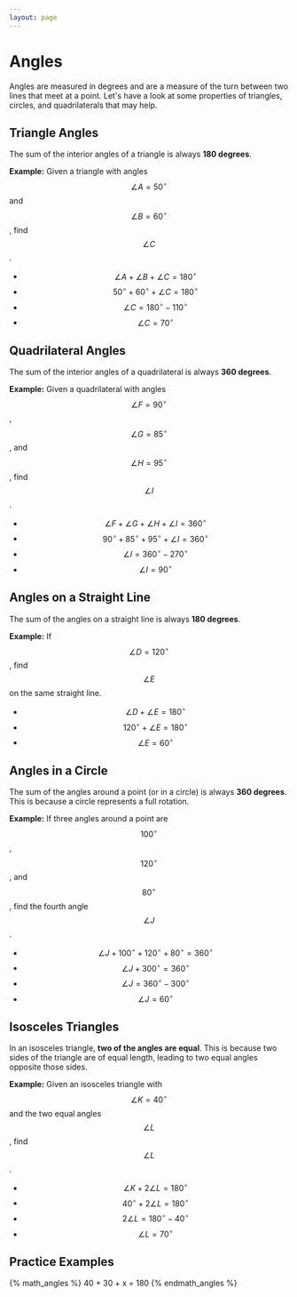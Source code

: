 ```yaml
---
layout: page
---
```


# Angles

Angles are measured in degrees and are a measure of the turn between two lines that meet at a point. Let's have a look at some properties of triangles, circles, and quadrilaterals that may help.

## Triangle Angles

The sum of the interior angles of a triangle is always **180 degrees**.

**Example:**
Given a triangle with angles $$ \angle A = 50^\circ $$ and $$ \angle B = 60^\circ $$ , find $$ \angle C $$.

- $$ \angle A + \angle B + \angle C = 180^\circ $$
- $$ 50^\circ + 60^\circ + \angle C = 180^\circ $$
- $$ \angle C = 180^\circ - 110^\circ $$
- $$ \angle C = 70^\circ $$

## Quadrilateral Angles

The sum of the interior angles of a quadrilateral is always **360 degrees**.

**Example:**
Given a quadrilateral with angles $$ \angle F = 90^\circ $$, $$ \angle G = 85^\circ $$, and $$ \angle H = 95^\circ $$, find $$ \angle I $$.

- $$ \angle F + \angle G + \angle H + \angle I = 360^\circ $$
- $$ 90^\circ + 85^\circ + 95^\circ + \angle I = 360^\circ $$
- $$ \angle I = 360^\circ - 270^\circ $$
- $$ \angle I = 90^\circ $$

## Angles on a Straight Line

The sum of the angles on a straight line is always **180 degrees**.

**Example:**
If $$ \angle D = 120^\circ $$, find $$ \angle E $$ on the same straight line.

- $$ \angle D + \angle E = 180^\circ $$
- $$ 120^\circ + \angle E = 180^\circ $$
- $$ \angle E = 60^\circ $$

## Angles in a Circle

The sum of the angles around a point (or in a circle) is always **360 degrees**. This is because a circle represents a full rotation.

**Example:**
If three angles around a point are $$ 100^\circ $$, $$ 120^\circ $$, and $$ 80^\circ $$, find the fourth angle $$ \angle J $$.

- $$ \angle J + 100^\circ + 120^\circ + 80^\circ = 360^\circ $$
- $$ \angle J + 300^\circ = 360^\circ $$
- $$ \angle J = 360^\circ - 300^\circ $$
- $$ \angle J = 60^\circ $$

## Isosceles Triangles

In an isosceles triangle, **two of the angles are equal**. This is because two sides of the triangle are of equal length, leading to two equal angles opposite those sides.

**Example:**
Given an isosceles triangle with  $$  \angle K = 40^\circ  $$  and the two equal angles  $$  \angle L  $$ , find  $$  \angle L  $$ .

- $$ \angle K + 2\angle L = 180^\circ $$
- $$ 40^\circ + 2\angle L = 180^\circ $$
- $$ 2\angle L = 180^\circ - 40^\circ $$
- $$ \angle L = 70^\circ $$

## Practice Examples

{% math_angles %}
40 + 30 + x = 180
{% endmath_angles %}
